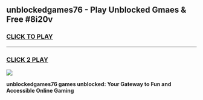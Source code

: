 
## unblockedgames76 - Play Unblocked Gmaes & Free #8i20v
<h3>
<a href="https://news.freeplayer.one?title=unblockedgames76&ref=24F">CLICK TO PLAY</a></h3>
<hr>

<h3>
<a href="https://news.freeplayer.one?title=unblockedgames76&ref=24F">CLICK 2 PLAY</a>
  
</h3>

<a href="https://news.freeplayer.one?title=unblockedgames76&ref=24F/"><img src="https://clearcache.store/games.png"></a>


**unblockedgames76 games unblocked: Your Gateway to Fun and Accessible Online Gaming**
